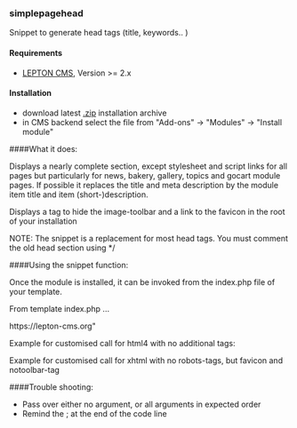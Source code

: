 ### simplepagehead

Snippet to generate head tags (title, keywords.. )

#### Requirements

* [LEPTON CMS][1], Version >= 2.x

#### Installation

* download latest [.zip][2] installation archive
* in CMS backend select the file from "Add-ons" -> "Modules" -> "Install module"

####What it does:

Displays a nearly complete <head> section, except stylesheet and script links
for all pages but particularly for news, bakery, gallery, topics and gocart module pages.
If possible it replaces the title and meta description by the module item title and item (short-)description. 

Displays a tag to hide the image-toolbar and a link to the favicon in the root of your installation

NOTE: The snippet is a replacement for most head tags.
You must comment the old head section using <!-- ... --> */

####Using the snippet function:

Once the module is installed, it can be invoked from the index.php file of your template.

From template index.php
...
<head>
<?php simplepagehead(); ?>
<link rel="stylesheet" type="text/css" href=".....
...

####Additional Parameters:

For a more customised output, you can pass over serveral parameters to the function explained below.

<?php simplepagehead(endtag, norobotstag, notoolbartag, favicon, generator); ?>

Optional Parameters:
  endtag...          the closing tag: default: "/" for xhtml, "" for html4
  norobotstag...     default 1 = yes, 0 = no: shows on some pages the noindex,nofollow tag (e.g.: search)
  notoolbartag...    default 1 = yes, 0 = no: shows a tag to supress the IE-ImageToolbar
  favicon...         default 1 = yes, 0 = no: shows a link to the favicon in the root of your site (where it should be)
  generator...		 default 1 = yes, 0 = no: shows: meta name="generator" content="CMS: LEPTON; https://lepton-cms.org"
 

Example for customised call for html4 with no additional tags:
  <?php simplepagehead('', 0, 0, 0); ?>

Example for customised call for xhtml with no robots-tags, but favicon and notoolbar-tag
  <?php simplepagehead('/', 0, 1, 1); ?>

  ####Trouble shooting:
  
 - Pass over either no argument, or all arguments in expected order
 - Remind the ; at the end of the code line  
  
  

[1]: http://lepton-cms.org "LEPTON CMS"
[2]: http://www.lepton-cms.com/lepador/snippets/simplepagehead.php